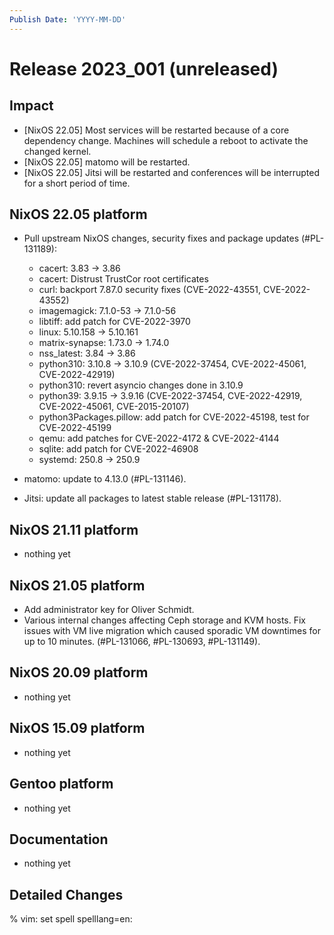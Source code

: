 ```yaml
---
Publish Date: 'YYYY-MM-DD'
---
```


# Release 2023_001 (unreleased)

## Impact

- \[NixOS 22.05\] Most services will be restarted because of a core dependency change. Machines will schedule a reboot to activate the changed kernel.
- \[NixOS 22.05\] matomo will be restarted.
- \[NixOS 22.05\] Jitsi will be restarted and conferences will be interrupted for a short period of time.


## NixOS 22.05 platform

- Pull upstream NixOS changes, security fixes and package updates (#PL-131189):
  - cacert: 3.83 -> 3.86
  - cacert: Distrust TrustCor root certificates
  - curl: backport 7.87.0 security fixes (CVE-2022-43551, CVE-2022-43552)
  - imagemagick: 7.1.0-53 -> 7.1.0-56
  - libtiff: add patch for CVE-2022-3970
  - linux: 5.10.158 -> 5.10.161
  - matrix-synapse: 1.73.0 -> 1.74.0
  - nss_latest: 3.84 -> 3.86
  - python310: 3.10.8 -> 3.10.9 (CVE-2022-37454, CVE-2022-45061, CVE-2022-42919)
  - python310: revert asyncio changes done in 3.10.9
  - python39: 3.9.15 -> 3.9.16 (CVE-2022-37454, CVE-2022-42919, CVE-2022-45061, CVE-2015-20107)
  - python3Packages.pillow: add patch for CVE-2022-45198, test for CVE-2022-45199
  - qemu: add patches for CVE-2022-4172 & CVE-2022-4144
  - sqlite: add patch for CVE-2022-46908
  - systemd: 250.8 -> 250.9

- matomo: update to 4.13.0 (#PL-131146).
- Jitsi: update all packages to latest stable release (#PL-131178).


## NixOS 21.11 platform

- nothing yet

## NixOS 21.05 platform

- Add administrator key for Oliver Schmidt.
- Various internal changes affecting Ceph storage and KVM hosts. Fix issues
  with VM live migration which caused sporadic VM downtimes for up to 10 minutes.
  (#PL-131066, #PL-130693, #PL-131149).

 ## NixOS 20.09 platform

- nothing yet

## NixOS 15.09 platform

- nothing yet

## Gentoo platform

- nothing yet

## Documentation

- nothing yet

## Detailed Changes

% vim: set spell spelllang=en:
